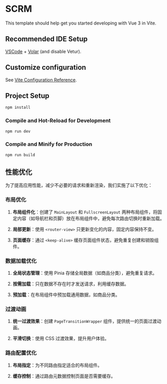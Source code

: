 # SCRM

This template should help get you started developing with Vue 3 in Vite.

## Recommended IDE Setup

[VSCode](https://code.visualstudio.com/) + [Volar](https://marketplace.visualstudio.com/items?itemName=Vue.volar) (and disable Vetur).

## Customize configuration

See [Vite Configuration Reference](https://vite.dev/config/).

## Project Setup

```sh
npm install
```

### Compile and Hot-Reload for Development

```sh
npm run dev
```

### Compile and Minify for Production

```sh
npm run build
```

## 性能优化

为了提高应用性能，减少不必要的请求和重新渲染，我们实施了以下优化：

### 布局优化

1. **布局组件化**：创建了 `MainLayout` 和 `FullscreenLayout` 两种布局组件，将固定内容（如导航栏和页脚）放在布局组件中，避免每次路由切换时重新加载。

2. **局部更新**：使用 `<router-view>` 只更新变化的内容，固定内容保持不变。

3. **页面缓存**：通过 `<keep-alive>` 缓存页面组件状态，避免重复创建和销毁组件。

### 数据加载优化

1. **全局状态管理**：使用 Pinia 存储全局数据（如商品分类），避免重复请求。

2. **按需加载**：只在数据不存在时才发送请求，利用缓存数据。

3. **预加载**：在布局组件中预加载通用数据，如商品分类。

### 过渡动画

1. **统一过渡效果**：创建 `PageTransitionWrapper` 组件，提供统一的页面过渡动画。

2. **平滑切换**：使用 CSS 过渡效果，提升用户体验。

### 路由配置优化

1. **布局指定**：为不同路由指定适合的布局组件。

2. **缓存控制**：通过路由元数据控制页面是否需要缓存。
